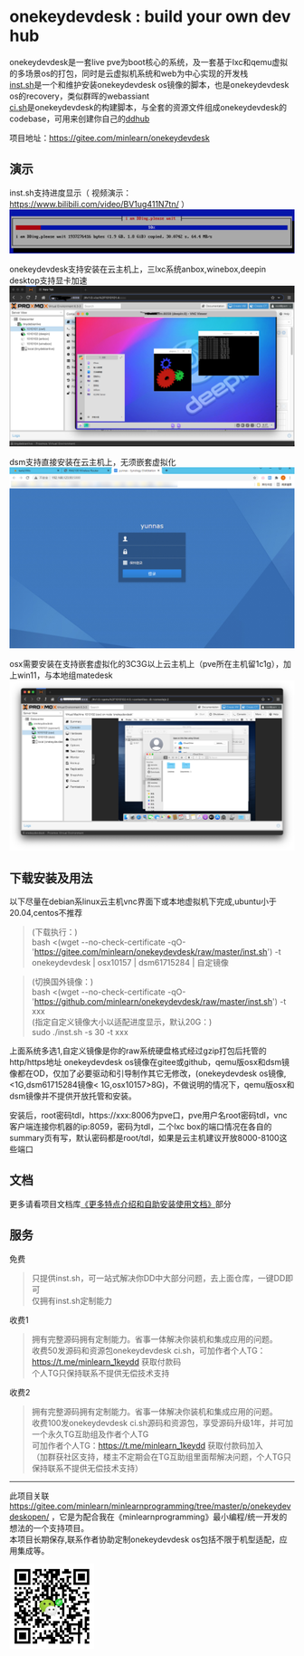 
onekeydevdesk : build your own dev hub
=====

onekeydevdesk是一套live pve为boot核心的系统，及一套基于lxc和qemu虚拟的多场景os的打包，同时是云虚拟机系统和web为中心实现的开发栈  
[inst.sh](p/instintro/)是一个和维护安装onekeydevdesk os镜像的脚本，也是onekeydevdesk os的recovery，类似群晖的webassiant   
[ci.sh](p/ciintro/)是onekeydevdesk的构建脚本，与全套的资源文件组成onekeydevdesk的codebase，可用来创建你自己的[ddhub](p/ciusage/)

项目地址：https://gitee.com/minlearn/onekeydevdesk 

演示
-----

inst.sh支持进度显示（ 视频演示：https://www.bilibili.com/video/BV1ug411N7tn/ ）
![](p/index/inst.png)

onekeydevdesk支持安装在云主机上，三lxc系统anbox,winebox,deepin desktop支持显卡加速
![](p/index/1keydd.png)

dsm支持直接安装在云主机上，无须嵌套虚拟化
![](p/index/dsm.jpg)

osx需要安装在支持嵌套虚拟化的3C3G以上云主机上（pve所在主机留1c1g），加上win11，与本地组matedesk
![](p/index/osx.png)

下载安装及用法
-----

以下尽量在debian系linux云主机vnc界面下或本地虚拟机下完成,ubuntu小于20.04,centos不推荐

> (下载执行：)  
> bash <(wget --no-check-certificate -qO- 'https://gitee.com/minlearn/onekeydevdesk/raw/master/inst.sh') -t onekeydevdesk | osx10157  | dsm61715284 | 自定镜像  

> (切换国外镜像：)  
> bash <(wget --no-check-certificate -qO- 'https://github.com/minlearn/onekeydevdesk/raw/master/inst.sh') -t xxx  
> (指定自定义镜像大小以适配进度显示，默认20G：)  
> sudo ./inst.sh -s 30 -t xxx  

上面系统多选1,自定义镜像是你的raw系统硬盘格式经过gzip打包后托管的http/https地址
onekeydevdesk os镜像在gitee或github，qemu版osx和dsm镜像都在OD，仅加了必要驱动和引导制作其它无修改，(onekeydevdesk os镜像,<1G,dsm61715284镜像< 1G,osx10157>8G)，不做说明的情况下，qemu版osx和dsm镜像并不提供开放托管和安装。

安装后，root密码tdl，https://xxx:8006为pve口，pve用户名root密码tdl，vnc客户端连接你机器的ip:8059，密码为tdl，二个lxc box的端口情况在各自的summary页有写，默认密码都是root/tdl，如果是云主机建议开放8000-8100这些端口  

文档
-----

更多请看项目文档库[《更多特点介绍和自助安装使用文档》](p/docs/)部分


服务
-----

免费
> 只提供inst.sh，可一站式解决你DD中大部分问题，去上面仓库，一键DD即可  
> 仅拥有inst.sh定制能力  

收费1
> 拥有完整源码拥有定制能力。省事一体解决你装机和集成应用的问题。  
> 收费50发源码和资源包onekeydevdesk ci.sh，可加作者个人TG：https://t.me/minlearn_1keydd 获取付款码  
> 个人TG只保持联系不提供无偿技术支持  

收费2
> 拥有完整源码拥有定制能力。省事一体解决你装机和集成应用的问题。  
> 收费100发onekeydevdesk ci.sh源码和资源包，享受源码升级1年，并可加一个永久TG互助组及作者个人TG  
> 可加作者个人TG：https://t.me/minlearn_1keydd 获取付款码加入  
> （加群获社区支持，楼主不定期会在TG互助组里面帮解决问题，个人TG只保持联系不提供无偿技术支持）  


-----


此项目关联 https://gitee.com/minlearn/minlearnprogramming/tree/master/p/onekeydevdeskopen/ ，它是为配合我在《minlearnprogramming》最小编程/统一开发的想法的一个支持项目。  
本项目长期保存,联系作者协助定制onekeydevdesk os包括不限于机型适配，应用集成等。

![](p/index/logo123zd15sz150.png)


